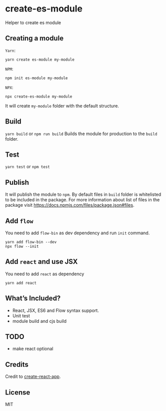 # create-es-module
Helper to create es module

## Creating a module

`Yarn`:
``` 
yarn create es-module my-module
```
`NPM`:
```
npm init es-module my-module
```
`NPX`:
```
npx create-es-module my-module
```

It will create `my-module` folder with the default structure.

## Build
`yarn build` or `npm run build`
Builds the module for production to the `build` folder.

## Test
`yarn test` or `npm test`

## Publish
It will publish the module to `npm`.
By default files in `build` folder is whitelisted to be included in the package. 
For more information about list of files in the package visit https://docs.npmjs.com/files/package.json#files.

## Add `flow`
You need to add `flow-bin` as dev dependency and run `init` command.
```
yarn add flow-bin --dev
npx flow --init
```

## Add `react` and use JSX  
You need to add `react` as dependency
```
yarn add react
```

## What’s Included?
- React, JSX, ES6 and Flow syntax support.
- Unit test
- module build and cjs build

## 

## TODO
- make react optional

## Credits
Credit to [create-react-app](https://github.com/facebook/create-react-app).

## License
MIT
